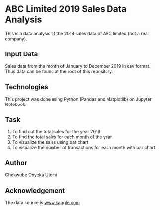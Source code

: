 # ABC Limited 2019 Sales Data Analysis

This is a data analysis of the 2019 sales data of ABC limited (not a real company).

## Input Data

Sales data from the month of January to December 2019 in csv format. Thus data can be found at the root of this repository.

## Technologies
This project was done using Python (Pandas and Matplotlib) on Jupyter Notebook.

## Task
1. To  find out the total sales for the year 2019
2. To find the total sales for each month of the year
3. To visualize the sales using bar chart
4. To visualize the number of transactions for each month with bar chart


## Author
Chekwube Onyeka Utomi

## Acknowledgement
The data source is www.kaggle.com

